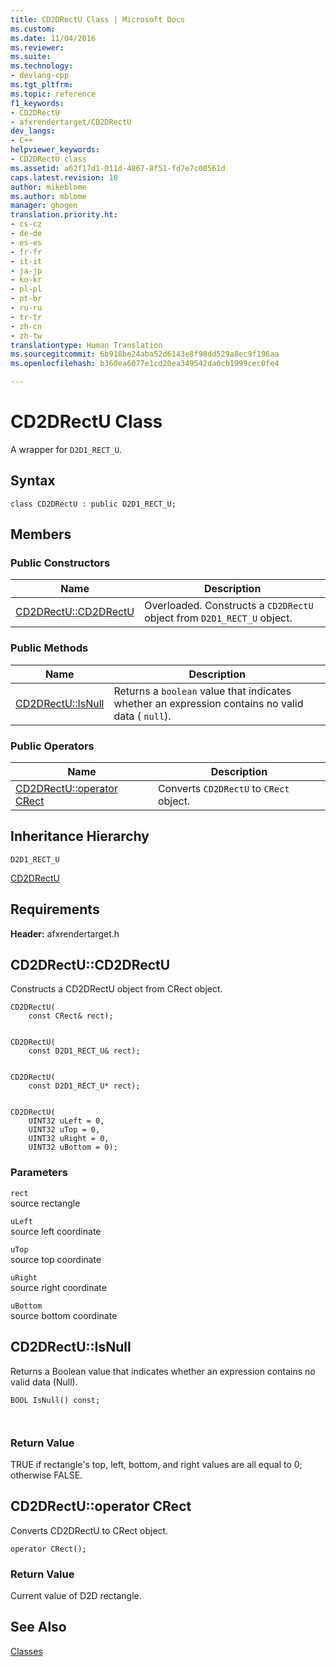 ```yaml
---
title: CD2DRectU Class | Microsoft Docs
ms.custom: 
ms.date: 11/04/2016
ms.reviewer: 
ms.suite: 
ms.technology:
- devlang-cpp
ms.tgt_pltfrm: 
ms.topic: reference
f1_keywords:
- CD2DRectU
- afxrendertarget/CD2DRectU
dev_langs:
- C++
helpviewer_keywords:
- CD2DRectU class
ms.assetid: a62f17d1-011d-4867-8f51-fd7e7c00561d
caps.latest.revision: 18
author: mikeblome
ms.author: mblome
manager: ghogen
translation.priority.ht:
- cs-cz
- de-de
- es-es
- fr-fr
- it-it
- ja-jp
- ko-kr
- pl-pl
- pt-br
- ru-ru
- tr-tr
- zh-cn
- zh-tw
translationtype: Human Translation
ms.sourcegitcommit: 6b918be24aba52d6143e8f98dd529a8ec9f196aa
ms.openlocfilehash: b360ea6077e1cd20ea349542da0cb1999cec0fe4

---
```

# CD2DRectU Class
A wrapper for `D2D1_RECT_U`.  
  
## Syntax  
  
```  
class CD2DRectU : public D2D1_RECT_U;  
```  
  
## Members  
  
### Public Constructors  
  
|Name|Description|  
|----------|-----------------|  
|[CD2DRectU::CD2DRectU](#cd2drectu__cd2drectu)|Overloaded. Constructs a `CD2DRectU` object from `D2D1_RECT_U` object.|  
  
### Public Methods  
  
|Name|Description|  
|----------|-----------------|  
|[CD2DRectU::IsNull](#cd2drectu__isnull)|Returns a `boolean` value that indicates whether an expression contains no valid data ( `null`).|  
  
### Public Operators  
  
|Name|Description|  
|----------|-----------------|  
|[CD2DRectU::operator CRect](#cd2drectu__operator_crect)|Converts `CD2DRectU` to `CRect` object.|  
  
## Inheritance Hierarchy  
 `D2D1_RECT_U`  
  
 [CD2DRectU](../../mfc/reference/cd2drectu-class.md)  
  
## Requirements  
 **Header:** afxrendertarget.h  
  
##  <a name="cd2drectu__cd2drectu"></a>  CD2DRectU::CD2DRectU  
 Constructs a CD2DRectU object from CRect object.  
  
```  
CD2DRectU(
    const CRect& rect);

 
CD2DRectU(
    const D2D1_RECT_U& rect);

 
CD2DRectU(
    const D2D1_RECT_U* rect);

 
CD2DRectU(
    UINT32 uLeft = 0,  
    UINT32 uTop = 0,  
    UINT32 uRight = 0,  
    UINT32 uBottom = 0);
```  
  
### Parameters  
 `rect`  
 source rectangle  
  
 `uLeft`  
 source left coordinate  
  
 `uTop`  
 source top coordinate  
  
 `uRight`  
 source right coordinate  
  
 `uBottom`  
 source bottom coordinate  
  
##  <a name="cd2drectu__isnull"></a>  CD2DRectU::IsNull  
 Returns a Boolean value that indicates whether an expression contains no valid data (Null).  
  
```  
BOOL IsNull() const;

 
```  
  
### Return Value  
 TRUE if rectangle's top, left, bottom, and right values are all equal to 0; otherwise FALSE.  
  
##  <a name="cd2drectu__operator_crect"></a>  CD2DRectU::operator CRect  
 Converts CD2DRectU to CRect object.  
  
```  
operator CRect();
```   
  
### Return Value  
 Current value of D2D rectangle.  
  
## See Also  
 [Classes](../../mfc/reference/mfc-classes.md)



<!--HONumber=Jan17_HO2-->


